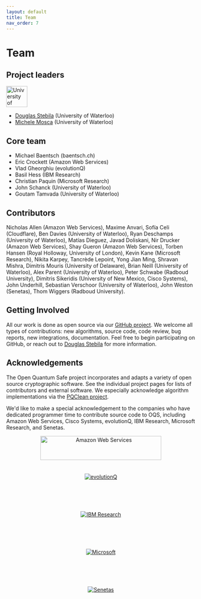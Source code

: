 ```yaml
---
layout: default
title: Team
nav_order: 7
---
```


# Team

## Project leaders

<div class="float float-right"><a href="https://www.uwaterloo.ca/" style="background-image: none;"><img src="{{ site.baseurl }}/img/logos/uwaterloo.png" alt="University of Waterloo" style="height: 4em;"/></a></div>

- [Douglas Stebila](https://www.douglas.stebila.ca/research/) <span class="text-grey-dk-000">(University of Waterloo)</span>
- [Michele Mosca](http://faculty.iqc.uwaterloo.ca/mmosca/) <span class="text-grey-dk-000">(University of Waterloo)</span>

## Core team

- Michael Baentsch <span class="text-grey-dk-000">(baentsch.ch)</span>
- Eric Crockett <span class="text-grey-dk-000">(Amazon Web Services)</span>
- Vlad Gheorghiu <span class="text-grey-dk-000">(evolutionQ)</span>
- Basil Hess <span class="text-grey-dk-000">(IBM Research)</span>
- Christian Paquin <span class="text-grey-dk-000">(Microsoft Research)</span>
- John Schanck <span class="text-grey-dk-000">(University of Waterloo)</span>
- Goutam Tamvada <span class="text-grey-dk-000">(University of Waterloo)</span>

## Contributors

Nicholas Allen <span class="text-grey-dk-000">(Amazon Web Services)</span>, 
Maxime Anvari, 
Sofía Celi <span class="text-grey-dk-000">(Cloudflare)</span>, 
Ben Davies <span class="text-grey-dk-000">(University of Waterloo)</span>, 
Ryan Deschamps <span class="text-grey-dk-000">(University of Waterloo)</span>, 
Matías Dieguez, 
Javad Doliskani, 
Nir Drucker <span class="text-grey-dk-000">(Amazon Web Services)</span>, 
Shay Gueron <span class="text-grey-dk-000">(Amazon Web Services)</span>, 
Torben Hansen <span class="text-grey-dk-000">(Royal Holloway, University of London)</span>, 
Kevin Kane <span class="text-grey-dk-000">(Microsoft Research)</span>, 
Nikita Karpey, 
Tancrède Lepoint, 
Yong Jian Ming, 
Shravan Mishra, 
Dimitris Mouris <span class="text-grey-dk-000">(University of Delaware)</span>, 
Brian Neill <span class="text-grey-dk-000">(University of Waterloo)</span>, 
Alex Parent <span class="text-grey-dk-000">(University of Waterloo)</span>, 
Peter Schwabe <span class="text-grey-dk-000">(Radboud University)</span>, 
Dimitris Sikeridis <span class="text-grey-dk-000">(University of New Mexico, Cisco Systems)</span>, 
John Underhill, 
Sebastian Verschoor <span class="text-grey-dk-000">(University of Waterloo)</span>, 
John Weston <span class="text-grey-dk-000">(Senetas)</span>, 
Thom Wiggers <span class="text-grey-dk-000">(Radboud University)</span>.

## Getting Involved

All our work is done as open source via our [GitHub project](https://github.com/open-quantum-safe).  We welcome all types of contributions: new algorithms, source code, code review, bug reports, new integrations, documentation.  Feel free to begin participating on GitHub, or reach out to [Douglas Stebila](https://www.douglas.stebila.ca/research/) for more information.

## Acknowledgements

The Open Quantum Safe project incorporates and adapts a variety of open source cryptographic software.  See the individual project pages for lists of contributors and external software.  We especially acknowledge algorithm implementations via the [PQClean project](https://github.com/PQClean/PQClean).

We'd like to make a special acknowledgement to the companies who have dedicated programmer time to contribute source code to OQS, including Amazon Web Services, Cisco Systems, evolutionQ, IBM Research, Microsoft Research, and Senetas.

<div style="text-align: center">
    <div class="d-inline-block" style="height: 100px;">
        <a href="http://aws.amazon.com/" style="background-image: none; vertical-align: middle; ">
            <img src="{{ site.baseurl }}/img/logos/aws.png" alt="Amazon Web Services" style="height: 80%; padding-left: 10px; padding-right: 10px;" />
        </a>
    </div>
    <div class="d-inline-block" style="height: 100px;">
        <a href="https://www.evolutionq.com/" style="background-image: none; vertical-align: middle;">
            <img src="{{ site.baseurl }}/img/logos/evolutionQ.png" alt="evolutionQ" style="max-height: 100%;"/>
        </a>
    </div>
    <div class="d-inline-block" style="height: 100px;">
        <a href="https://www.zurich.ibm.com/security/quantumsafecryptography.html" style="background-image: none; vertical-align: middle;">
            <img src="{{ site.baseurl }}/img/logos/ibm.png" alt="IBM Research" style="max-height: 100%;"/>
        </a>
    </div>
    <div class="d-inline-block" style="height: 100px;">
        <a href="https://www.microsoft.com/en-us/research/project/post-quantum-cryptography/" style="background-image: none; vertical-align: middle;">
            <img src="{{ site.baseurl }}/img/logos/microsoft.png" alt="Microsoft" style="max-height: 100%;"/>
        </a>
    </div>
    <div class="d-inline-block" style="height: 100px;">
        <a href="https://www.senetas.com/" style="background-image: none; vertical-align: middle;">
            <img src="{{ site.baseurl }}/img/logos/senetas.jpg" alt="Senetas" style="max-height: 80%;"/>
        </a>
    </div>
</div>
